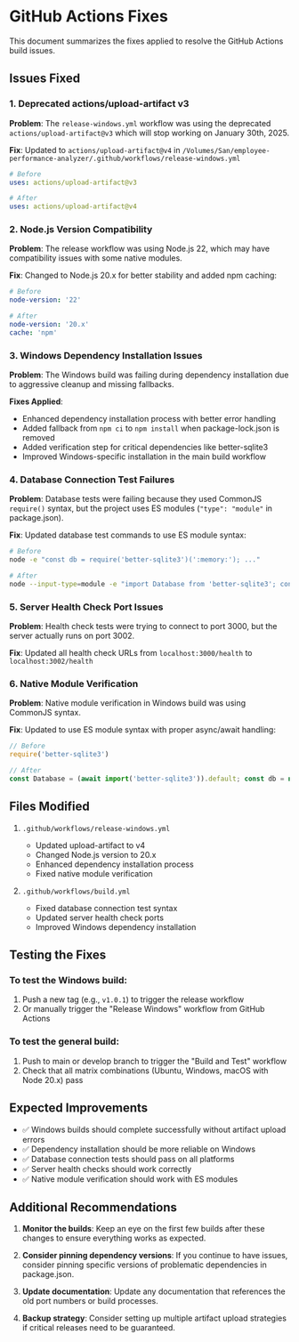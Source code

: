 # GitHub Actions Fixes

This document summarizes the fixes applied to resolve the GitHub Actions build issues.

## Issues Fixed

### 1. Deprecated actions/upload-artifact v3

**Problem**: The `release-windows.yml` workflow was using the deprecated `actions/upload-artifact@v3` which will stop working on January 30th, 2025.

**Fix**: Updated to `actions/upload-artifact@v4` in `/Volumes/San/employee-performance-analyzer/.github/workflows/release-windows.yml`

```yaml
# Before
uses: actions/upload-artifact@v3

# After  
uses: actions/upload-artifact@v4
```

### 2. Node.js Version Compatibility

**Problem**: The release workflow was using Node.js 22, which may have compatibility issues with some native modules.

**Fix**: Changed to Node.js 20.x for better stability and added npm caching:

```yaml
# Before
node-version: '22'

# After
node-version: '20.x'
cache: 'npm'
```

### 3. Windows Dependency Installation Issues

**Problem**: The Windows build was failing during dependency installation due to aggressive cleanup and missing fallbacks.

**Fixes Applied**:
- Enhanced dependency installation process with better error handling
- Added fallback from `npm ci` to `npm install` when package-lock.json is removed
- Added verification step for critical dependencies like better-sqlite3
- Improved Windows-specific installation in the main build workflow

### 4. Database Connection Test Failures

**Problem**: Database tests were failing because they used CommonJS `require()` syntax, but the project uses ES modules (`"type": "module"` in package.json).

**Fix**: Updated database test commands to use ES module syntax:

```bash
# Before
node -e "const db = require('better-sqlite3')(':memory:'); ..."

# After
node --input-type=module -e "import Database from 'better-sqlite3'; const db = new Database(':memory:'); ..."
```

### 5. Server Health Check Port Issues

**Problem**: Health check tests were trying to connect to port 3000, but the server actually runs on port 3002.

**Fix**: Updated all health check URLs from `localhost:3000/health` to `localhost:3002/health`

### 6. Native Module Verification

**Problem**: Native module verification in Windows build was using CommonJS syntax.

**Fix**: Updated to use ES module syntax with proper async/await handling:

```javascript
// Before
require('better-sqlite3')

// After
const Database = (await import('better-sqlite3')).default; const db = new Database(':memory:'); db.close();
```

## Files Modified

1. `.github/workflows/release-windows.yml`
   - Updated upload-artifact to v4
   - Changed Node.js version to 20.x
   - Enhanced dependency installation process
   - Fixed native module verification

2. `.github/workflows/build.yml`
   - Fixed database connection test syntax
   - Updated server health check ports
   - Improved Windows dependency installation

## Testing the Fixes

### To test the Windows build:
1. Push a new tag (e.g., `v1.0.1`) to trigger the release workflow
2. Or manually trigger the "Release Windows" workflow from GitHub Actions

### To test the general build:
1. Push to main or develop branch to trigger the "Build and Test" workflow
2. Check that all matrix combinations (Ubuntu, Windows, macOS with Node 20.x) pass

## Expected Improvements

- ✅ Windows builds should complete successfully without artifact upload errors
- ✅ Dependency installation should be more reliable on Windows
- ✅ Database connection tests should pass on all platforms
- ✅ Server health checks should work correctly
- ✅ Native module verification should work with ES modules

## Additional Recommendations

1. **Monitor the builds**: Keep an eye on the first few builds after these changes to ensure everything works as expected.

2. **Consider pinning dependency versions**: If you continue to have issues, consider pinning specific versions of problematic dependencies in package.json.

3. **Update documentation**: Update any documentation that references the old port numbers or build processes.

4. **Backup strategy**: Consider setting up multiple artifact upload strategies if critical releases need to be guaranteed.